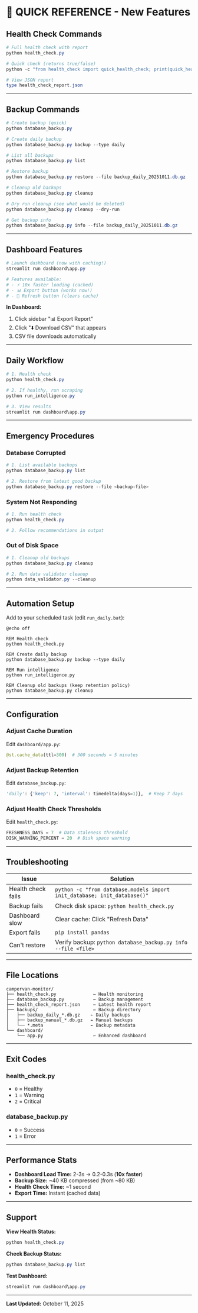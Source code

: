# 🎯 QUICK REFERENCE - New Features

## Health Check Commands

```powershell
# Full health check with report
python health_check.py

# Quick check (returns true/false)
python -c "from health_check import quick_health_check; print(quick_health_check())"

# View JSON report
type health_check_report.json
```

---

## Backup Commands

```powershell
# Create backup (quick)
python database_backup.py

# Create daily backup
python database_backup.py backup --type daily

# List all backups
python database_backup.py list

# Restore backup
python database_backup.py restore --file backup_daily_20251011.db.gz

# Cleanup old backups
python database_backup.py cleanup

# Dry run cleanup (see what would be deleted)
python database_backup.py cleanup --dry-run

# Get backup info
python database_backup.py info --file backup_daily_20251011.db.gz
```

---

## Dashboard Features

```powershell
# Launch dashboard (now with caching!)
streamlit run dashboard\app.py

# Features available:
# - ⚡ 10x faster loading (cached)
# - 📊 Export button (works now!)
# - 🔄 Refresh button (clears cache)
```

**In Dashboard:**
1. Click sidebar "📊 Export Report"
2. Click "⬇️ Download CSV" that appears
3. CSV file downloads automatically

---

## Daily Workflow

```powershell
# 1. Health check
python health_check.py

# 2. If healthy, run scraping
python run_intelligence.py

# 3. View results
streamlit run dashboard\app.py
```

---

## Emergency Procedures

### Database Corrupted
```powershell
# 1. List available backups
python database_backup.py list

# 2. Restore from latest good backup
python database_backup.py restore --file <backup-file>
```

### System Not Responding
```powershell
# 1. Run health check
python health_check.py

# 2. Follow recommendations in output
```

### Out of Disk Space
```powershell
# 1. Cleanup old backups
python database_backup.py cleanup

# 2. Run data validator cleanup
python data_validator.py --cleanup
```

---

## Automation Setup

Add to your scheduled task (edit `run_daily.bat`):

```batch
@echo off

REM Health check
python health_check.py

REM Create daily backup
python database_backup.py backup --type daily

REM Run intelligence
python run_intelligence.py

REM Cleanup old backups (keep retention policy)
python database_backup.py cleanup
```

---

## Configuration

### Adjust Cache Duration
Edit `dashboard/app.py`:
```python
@st.cache_data(ttl=300)  # 300 seconds = 5 minutes
```

### Adjust Backup Retention
Edit `database_backup.py`:
```python
'daily': {'keep': 7, 'interval': timedelta(days=1)},  # Keep 7 days
```

### Adjust Health Check Thresholds
Edit `health_check.py`:
```python
FRESHNESS_DAYS = 7  # Data staleness threshold
DISK_WARNING_PERCENT = 20  # Disk space warning
```

---

## Troubleshooting

| Issue | Solution |
|-------|----------|
| Health check fails | `python -c "from database.models import init_database; init_database()"` |
| Backup fails | Check disk space: `python health_check.py` |
| Dashboard slow | Clear cache: Click "Refresh Data" |
| Export fails | `pip install pandas` |
| Can't restore | Verify backup: `python database_backup.py info --file <file>` |

---

## File Locations

```
campervan-monitor/
├── health_check.py              ← Health monitoring
├── database_backup.py           ← Backup management
├── health_check_report.json     ← Latest health report
├── backups/                     ← Backup directory
│   ├── backup_daily_*.db.gz    ← Daily backups
│   ├── backup_manual_*.db.gz   ← Manual backups
│   └── *.meta                  ← Backup metadata
└── dashboard/
    └── app.py                   ← Enhanced dashboard
```

---

## Exit Codes

### health_check.py
- `0` = Healthy
- `1` = Warning
- `2` = Critical

### database_backup.py
- `0` = Success
- `1` = Error

---

## Performance Stats

- **Dashboard Load Time:** 2-3s → 0.2-0.3s (**10x faster**)
- **Backup Size:** ~40 KB compressed (from ~80 KB)
- **Health Check Time:** ~1 second
- **Export Time:** Instant (cached data)

---

## Support

**View Health Status:**
```powershell
python health_check.py
```

**Check Backup Status:**
```powershell
python database_backup.py list
```

**Test Dashboard:**
```powershell
streamlit run dashboard\app.py
```

---

**Last Updated:** October 11, 2025


